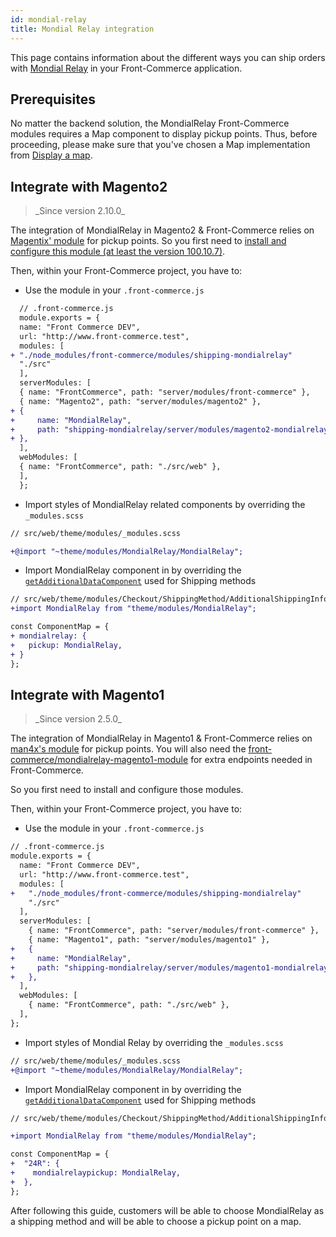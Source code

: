 ```yaml
---
id: mondial-relay
title: Mondial Relay integration
---
```


This page contains information about the different ways you can ship orders with [Mondial Relay](https://www.mondialrelay.fr/) in your Front-Commerce application.

## Prerequisites

No matter the backend solution, the MondialRelay Front-Commerce modules requires a Map component to display pickup points. Thus, before proceeding, please make sure that you've chosen a Map implementation from [Display a map](/docs/advanced/features/display-a-map.html).

## Integrate with Magento2

<blockquote class="feature--new">
_Since version 2.10.0_
</blockquote>

The integration of MondialRelay in Magento2 & Front-Commerce relies on [Magentix' module](https://mondialrelay.magentix.fr/fr/magento-2/) for pickup points. So you first need to [install and configure this module (at least the version 100.10.7)](https://mondialrelay.magentix.fr/fr/magento-2/documentation.html).

Then, within your Front-Commerce project, you have to:

- Use the module in your `.front-commerce.js`

```diff
  // .front-commerce.js
  module.exports = {
  name: "Front Commerce DEV",
  url: "http://www.front-commerce.test",
  modules: [
+ "./node_modules/front-commerce/modules/shipping-mondialrelay"
  "./src"
  ],
  serverModules: [
  { name: "FrontCommerce", path: "server/modules/front-commerce" },
  { name: "Magento2", path: "server/modules/magento2" },
+ {
+     name: "MondialRelay",
+     path: "shipping-mondialrelay/server/modules/magento2-mondialrelay",
+ },
  ],
  webModules: [
  { name: "FrontCommerce", path: "./src/web" },
  ],
  };
```

- Import styles of MondialRelay related components by overriding the `_modules.scss`

```diff
// src/web/theme/modules/_modules.scss

+@import "~theme/modules/MondialRelay/MondialRelay";
```

- Import MondialRelay component in by overriding the [`getAdditionalDataComponent`](https://gitlab.com/front-commerce/front-commerce/-/blob/main/src/web/theme/modules/Checkout/ShippingMethod/AdditionalShippingInformation/getAdditionalDataComponent.js) used for Shipping methods

```diff
// src/web/theme/modules/Checkout/ShippingMethod/AdditionalShippingInformation/getAdditionalDataComponent.js
+import MondialRelay from "theme/modules/MondialRelay";

const ComponentMap = {
+ mondialrelay: {
+   pickup: MondialRelay,
+ }
};
```

## Integrate with Magento1

<blockquote class="feature--new">
_Since version 2.5.0_
</blockquote>

The integration of MondialRelay in Magento1 & Front-Commerce relies on [man4x's module](https://github.com/OpenMageModuleFostering/man4x_mondialrelay) for pickup points. You will also need the [front-commerce/mondialrelay-magento1-module](https://github.com/front-commerce/magento1-module-mondialrelay-front-commerce) for extra endpoints needed in Front-Commerce.

So you first need to install and configure those modules.

Then, within your Front-Commerce project, you have to:

- Use the module in your `.front-commerce.js`

```diff
// .front-commerce.js
module.exports = {
  name: "Front Commerce DEV",
  url: "http://www.front-commerce.test",
  modules: [
+   "./node_modules/front-commerce/modules/shipping-mondialrelay"
    "./src"
  ],
  serverModules: [
    { name: "FrontCommerce", path: "server/modules/front-commerce" },
    { name: "Magento1", path: "server/modules/magento1" },
+   {
+     name: "MondialRelay",
+     path: "shipping-mondialrelay/server/modules/magento1-mondialrelay",
+   },
  ],
  webModules: [
    { name: "FrontCommerce", path: "./src/web" },
  ],
};
```

- Import styles of Mondial Relay by overriding the `_modules.scss`

```diff
// src/web/theme/modules/_modules.scss
+@import "~theme/modules/MondialRelay/MondialRelay";
```

- Import MondialRelay component in by overriding the [`getAdditionalDataComponent`](https://gitlab.com/front-commerce/front-commerce/-/blob/main/src/web/theme/modules/Checkout/ShippingMethod/AdditionalShippingInformation/getAdditionalDataComponent.js) used for Shipping methods

```diff
// src/web/theme/modules/Checkout/ShippingMethod/AdditionalShippingInformation/getAdditionalDataComponent.js

+import MondialRelay from "theme/modules/MondialRelay";

const ComponentMap = {
+  "24R": {
+    mondialrelaypickup: MondialRelay,
+  },
};
```

After following this guide, customers will be able to choose MondialRelay as a shipping method and will be able to choose a pickup point on a map.
